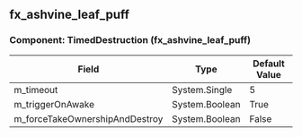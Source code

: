 ## fx_ashvine_leaf_puff

### Component: TimedDestruction (fx_ashvine_leaf_puff)

|Field|Type|Default Value|
|-----|----|-------------|
|m_timeout|System.Single|5|
|m_triggerOnAwake|System.Boolean|True|
|m_forceTakeOwnershipAndDestroy|System.Boolean|False|

